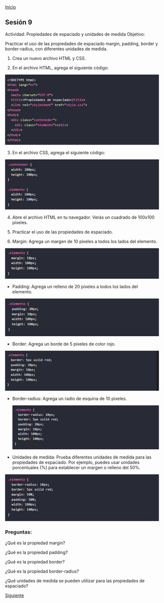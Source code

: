 <!-- No borrar o modificar -->
[Inicio](./index.md)

## Sesión 9 

Actividad: Propiedades de espaciado y unidades de medida
Objetivo:

Practicar el uso de las propiedades de espaciado margin, padding, border y border-radius, con diferentes unidades de medida.

1. Crea un nuevo archivo HTML y CSS.
   
2. En el archivo HTML, agrega el siguiente código:

![Alt text](image-30.png)

3. En el archivo CSS, agrega el siguiente código:
   
![Alt text](image-31.png)

4. Abre el archivo HTML en tu navegador. Verás un cuadrado de 100x100 píxeles.

5. Practicar el uso de las propiedades de espaciado.

6. Margin: Agrega un margen de 10 píxeles a todos los lados del elemento.

![Alt text](image-32.png)

* Padding: Agrega un relleno de 20 píxeles a todos los lados del elemento.

![Alt text](image-33.png)

* Border: Agrega un borde de 5 píxeles de color rojo.

![Alt text](image-34.png)

* Border-radius: Agrega un radio de esquina de 10 píxeles. 
  
  ![Alt text](image-35.png)

* Unidades de medida: Prueba diferentes unidades de medida para las propiedades de espaciado. Por ejemplo, puedes usar unidades porcentuales (%) para establecer un margen o relleno del 50%.

![Alt text](image-36.png)

### Preguntas:

¿Qué es la propiedad margin?

¿Qué es la propiedad padding?

¿Qué es la propiedad border?

¿Qué es la propiedad border-radius?

¿Qué unidades de medida se pueden utilizar para las propiedades de espaciado?





[Siguiente](./sesion10.md)
